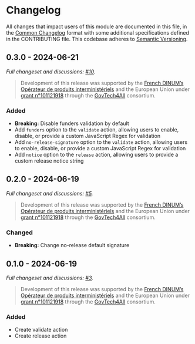 # Changelog

All changes that impact users of this module are documented in this file, in the [Common Changelog](https://common-changelog.org) format with some additional specifications defined in the CONTRIBUTING file. This codebase adheres to [Semantic Versioning](https://semver.org/spec/v2.0.0.html).

## 0.3.0 - 2024-06-21

_Full changeset and discussions: [#10](https://github.com/OpenTermsArchive/changelog-action/pull/10)._

> Development of this release was supported by the [French DINUM’s Opérateur de produits interministériels](https://numerique.gouv.fr) and the European Union under [grant n°101121918](https://ec.europa.eu/info/funding-tenders/opportunities/portal/screen/opportunities/projects-details/43152860/101121918/DIGITAL) through the [GovTech4All](https://joinup.ec.europa.eu/collection/govtechconnect/govtech4all) consortium.

### Added

- **Breaking:** Disable funders validation by default
- Add `funders` option to the `validate` action, allowing users to enable, disable, or provide a custom JavaScript Regex for validation
- Add `no-release-signature` option to the `validate` action, allowing users to enable, disable, or provide a custom JavaScript Regex for validation
- Add `notice` option to the `release` action, allowing users to provide a custom release notice string

## 0.2.0 - 2024-06-19

_Full changeset and discussions: [#5](https://github.com/OpenTermsArchive/changelog-action/pull/5)._

> Development of this release was supported by the [French DINUM’s Opérateur de produits interministériels](https://numerique.gouv.fr) and the European Union under [grant n°101121918](https://ec.europa.eu/info/funding-tenders/opportunities/portal/screen/opportunities/projects-details/43152860/101121918/DIGITAL) through the [GovTech4All](https://joinup.ec.europa.eu/collection/govtechconnect/govtech4all) consortium.

### Changed

- **Breaking:** Change no-release default signature

## 0.1.0 - 2024-06-19

_Full changeset and discussions: [#3](https://github.com/OpenTermsArchive/changelog-action/pull/3)._

> Development of this release was supported by the [French DINUM’s Opérateur de produits interministériels](https://numerique.gouv.fr) and the European Union under [grant n°101121918](https://ec.europa.eu/info/funding-tenders/opportunities/portal/screen/opportunities/projects-details/43152860/101121918/DIGITAL) through the [GovTech4All](https://joinup.ec.europa.eu/collection/govtechconnect/govtech4all) consortium.

### Added

- Create validate action
- Create release action
